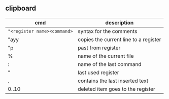 

## clipboard
| cmd | description |
|--- | ---|
| ``` "<register name><command> ``` |  syntax for the comments|
| "ayy | copies the current line to a register |
| "<register name>p | past from register |
| % | name of the current file |
| : | name of the last command |
| " | last used register |
| . | contains the last inserted text |
| 0..10 | deleted item goes to the register |